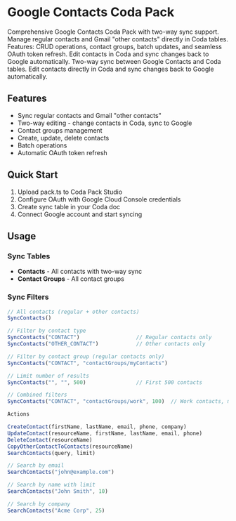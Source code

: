 # Google Contacts Coda Pack

Comprehensive Google Contacts Coda Pack with two-way sync support. Manage regular contacts and Gmail "other contacts" directly in Coda tables. Features: CRUD operations, contact groups, batch updates, and seamless OAuth token refresh. Edit contacts in Coda and sync changes back to Google automatically.
Two-way sync between Google Contacts and Coda tables. Edit contacts directly in Coda and sync changes back to Google automatically.

## Features

- Sync regular contacts and Gmail "other contacts"
- Two-way editing - change contacts in Coda, sync to Google
- Contact groups management
- Create, update, delete contacts
- Batch operations
- Automatic OAuth token refresh

## Quick Start

1. Upload pack.ts to Coda Pack Studio
2. Configure OAuth with Google Cloud Console credentials
3. Create sync table in your Coda doc
4. Connect Google account and start syncing

## Usage

### Sync Tables
- **Contacts** - All contacts with two-way sync
- **Contact Groups** - All contact groups

### Sync Filters
```javascript
// All contacts (regular + other contacts)
SyncContacts()

// Filter by contact type
SyncContacts("CONTACT")                  // Regular contacts only  
SyncContacts("OTHER_CONTACT")            // Other contacts only

// Filter by contact group (regular contacts only)
SyncContacts("CONTACT", "contactGroups/myContacts")

// Limit number of results
SyncContacts("", "", 500)                // First 500 contacts

// Combined filters
SyncContacts("CONTACT", "contactGroups/work", 100)  // Work contacts, max 100

Actions

CreateContact(firstName, lastName, email, phone, company)
UpdateContact(resourceName, firstName, lastName, email, phone)
DeleteContact(resourceName)
CopyOtherContactToContacts(resourceName)
SearchContacts(query, limit)

// Search by email
SearchContacts("john@example.com")

// Search by name with limit
SearchContacts("John Smith", 10)

// Search by company
SearchContacts("Acme Corp", 25)
